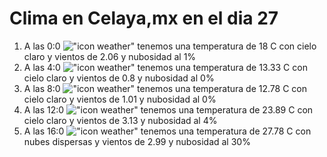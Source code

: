 # Clima en Celaya,mx en el dia 27

1. A las 0:0 !["icon weather"](http://openweathermap.org/img/w/01n.png) tenemos una temperatura de 18 C con cielo claro y  vientos de 2.06 y nubosidad al 1%
1. A las 4:0 !["icon weather"](http://openweathermap.org/img/w/01n.png) tenemos una temperatura de 13.33 C con cielo claro y  vientos de 0.8 y nubosidad al 0%
1. A las 8:0 !["icon weather"](http://openweathermap.org/img/w/01d.png) tenemos una temperatura de 12.78 C con cielo claro y  vientos de 1.01 y nubosidad al 0%
1. A las 12:0 !["icon weather"](http://openweathermap.org/img/w/01d.png) tenemos una temperatura de 23.89 C con cielo claro y  vientos de 3.13 y nubosidad al 4%
1. A las 16:0 !["icon weather"](http://openweathermap.org/img/w/03d.png) tenemos una temperatura de 27.78 C con nubes dispersas y  vientos de 2.99 y nubosidad al 30%
